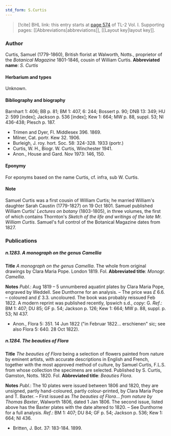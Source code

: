 ```yaml
---
std_form: S.Curtis
---
```


> [!cite] BHL link: this entry starts at [page 574](https://www.biodiversitylibrary.org/page/33120705) of TL-2 Vol. I.
> Supporting pages: [[Abbreviations|abbreviations]], [[Layout key|layout key]].

### Author

Curtis, Samuel (1779-1860), British florist at Walworth, Notts., proprietor of the *Botanical Magazine* 1801-1846, cousin of William Curtis. 
**Abbreviated name**: *S. Curtis*

#### Herbarium and types

Unknown.

#### Bibliography and biography

Barnhart 1: 406; BB p. 81; BM 1: 407, 6: 244; Bossert p. 90; DNB 13: 349; HU 2: 599 \[index\]; Jackson p. 536 \[index\]; Kew 1: 664; MW p. 88, suppl. 53; NI 436-438; Plesch p. 187.
- Trimen and Dyer, Fl. Middlesex 396. 1869.
- Milner, Cat. portr. Kew 32. 1906.
- Burleigh, J. roy. hort. Soc. 58: 324-328. 1933 (portr.)
- Curtis, W. H., Biogr. W. Curtis, Winchester 1941.
- Anon., House and Gard. Nov 1973: 146, 150.

#### Eponymy

For eponyms based on the name Curtis, cf. infra, sub W. Curtis.

#### Note

Samuel Curtis was a first cousin of William Curtis; he married William's daughter Sarah Caustin (1779-1827) on 19 Oct 1801. Samuel published William Curtis' *Lectures on botany* (1803-1805), in three volumes, the first of which contains Thornton's *Sketch of the life and writings of the late Mr. William Curtis*.
Samuel's full control of the Botanical Magazine dates from 1827.

### Publications

##### n.1283. A monograph on the genus Camellia

**Title**
*A monograph on the genus Camellia*. The whole from original drawings by Clara Maria Pope. London 1819. Fol.
**Abbreviated title**: *Monogr. Camellia*.

**Notes**
*Publ*.: Aug 1819 – 5 unnumbered aquatint plates by Clara Maria Pope, engraved by Weddell. See Dunthorne for an analysis. – The price was *£* 6.6. – coloured and *£* 3.3. uncoloured. The book was probably reissued Feb 1822. A modern reprint was published recently, Ipswich s.d., *copy*: G.
*Ref*.: BM 1: 407; DU 85; GF p. 54; Jackson p. 126; Kew 1: 664; MW p. 88, suppl. p. 53; NI 437.
- Anon., Flora 5: 351. 14 Jun 1822 ("in Februar 1822... erschienen" sic; see also Flora 5: 640. 28 Oct 1822).

##### n.1284. The beauties of Flora

**Title**
*The beauties of Flora* being a selection of flowers painted from nature by eminent artists, with accurate descriptions in English and French, together with the most approved method of culture, by Samuel Curtis, F.L.S. from whose collection the specimens are selected. Published by S. Curtis, Gamston, Notts. 1820. Fol.
**Abbreviated title**: *Beauties Flora*.

**Notes**
*Publ*.: The 10 plates were issued between 1806 and 1820, they are unsigned, partly hand-coloured, partly colour-printed, by Clara Maria Pope and T. Baxter. – First issued as *The beauties of Flora*... *from nature by Thomas Baxter*, Walworth 1806, dated 1 Jan 1806. The second issue, listed above has the Baxter plates with the date altered to 1820. – See Dunthorne for a full analysis.
*Ref*.: BM 1: 407; DU 84; GF p. 54; Jackson p. 536; Kew 1: 664; NI 436.
- Britten, J. Bot. 37: 183-184. 1899.

